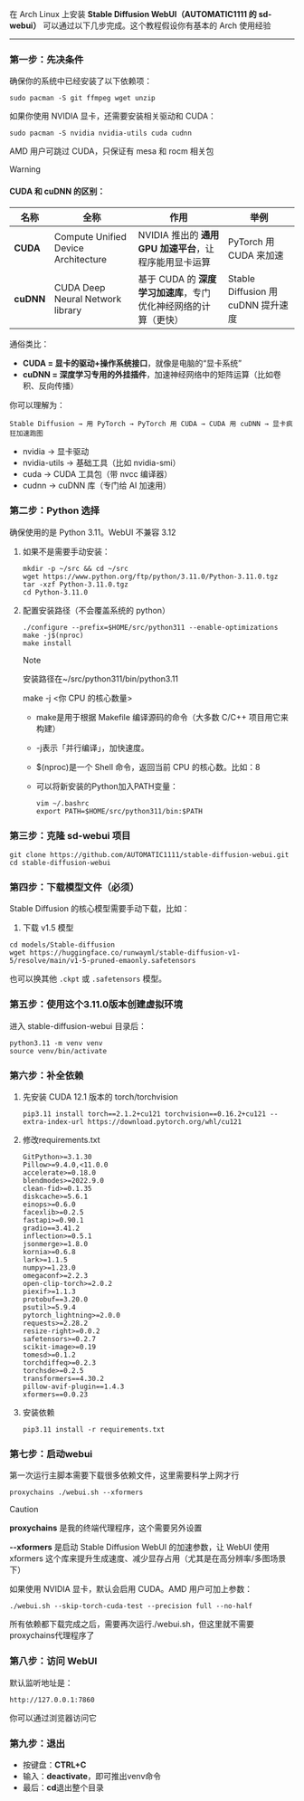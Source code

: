 在 Arch Linux 上安装 **Stable Diffusion WebUI（AUTOMATIC1111 的 sd-webui）** 可以通过以下几步完成。这个教程假设你有基本的 Arch 使用经验

------

### 第一步：先决条件

确保你的系统中已经安装了以下依赖项：

```
sudo pacman -S git ffmpeg wget unzip
```

如果你使用 NVIDIA 显卡，还需要安装相关驱动和 CUDA：

```
sudo pacman -S nvidia nvidia-utils cuda cudnn
```

AMD 用户可跳过 CUDA，只保证有 mesa 和 rocm 相关包

> [!WARNING]
>
> #### CUDA 和 cuDNN 的区别：

| 名称      | 全称                                | 作用                                                         | 举例                               |
| --------- | ----------------------------------- | ------------------------------------------------------------ | ---------------------------------- |
| **CUDA**  | Compute Unified Device Architecture | NVIDIA 推出的 **通用 GPU 加速平台**，让程序能用显卡运算      | PyTorch 用 CUDA 来加速             |
| **cuDNN** | CUDA Deep Neural Network library    | 基于 CUDA 的 **深度学习加速库**，专门优化神经网络的计算（更快） | Stable Diffusion 用 cuDNN 提升速度 |

 通俗类比：

- **CUDA = 显卡的驱动+操作系统接口**，就像是电脑的“显卡系统”
- **cuDNN = 深度学习专用的外挂插件**，加速神经网络中的矩阵运算（比如卷积、反向传播）

你可以理解为：

```
Stable Diffusion → 用 PyTorch → PyTorch 用 CUDA → CUDA 用 cuDNN → 显卡疯狂加速跑图
```

- nvidia → 显卡驱动
- nvidia-utils → 基础工具（比如 nvidia-smi）
- cuda → CUDA 工具包（带 nvcc 编译器）
- cudnn → cuDNN 库（专门给 AI 加速用）

### 第二步：Python 选择

确保使用的是 Python 3.11。WebUI 不兼容 3.12

1. 如果不是需要手动安装：

   ```
   mkdir -p ~/src && cd ~/src
   wget https://www.python.org/ftp/python/3.11.0/Python-3.11.0.tgz
   tar -xzf Python-3.11.0.tgz
   cd Python-3.11.0
   ```

2. 配置安装路径（不会覆盖系统的 python）

   ```
   ./configure --prefix=$HOME/src/python311 --enable-optimizations
   make -j$(nproc)
   make install
   ```

   > [!NOTE]
   >
   > 安装路径在~/src/python311/bin/python3.11
   >
   > make -j <你 CPU 的核心数量>
   >
   > - make是用于根据 Makefile 编译源码的命令（大多数 C/C++ 项目用它来构建）
   >
   > - -j表示「并行编译」，加快速度。
   >
   > - $(nproc)是一个 Shell 命令，返回当前 CPU 的核心数。比如：8
   >
   > - 可以将新安装的Python加入PATH变量：
   >
   >   ```
   >   vim ~/.bashrc
   >   export PATH=$HOME/src/python311/bin:$PATH
   >   ```

### 第三步：克隆 sd-webui 项目

```
git clone https://github.com/AUTOMATIC1111/stable-diffusion-webui.git
cd stable-diffusion-webui
```

### 第四步：下载模型文件（必须）

Stable Diffusion 的核心模型需要手动下载，比如：

1. 下载 v1.5 模型

```
cd models/Stable-diffusion
wget https://huggingface.co/runwayml/stable-diffusion-v1-5/resolve/main/v1-5-pruned-emaonly.safetensors
```

也可以换其他 `.ckpt` 或 `.safetensors` 模型。

### 第五步：使用这个3.11.0版本创建虚拟环境

进入 stable-diffusion-webui 目录后：

```
python3.11 -m venv venv
source venv/bin/activate
```

### 第六步：补全依赖

1. 先安装 CUDA 12.1 版本的 torch/torchvision

   ```
   pip3.11 install torch==2.1.2+cu121 torchvision==0.16.2+cu121 --extra-index-url https://download.pytorch.org/whl/cu121
   ```

2. 修改requirements.txt

   ```
   GitPython>=3.1.30
   Pillow>=9.4.0,<11.0.0
   accelerate>=0.18.0
   blendmodes>=2022.9.0
   clean-fid>=0.1.35
   diskcache>=5.6.1
   einops>=0.6.0
   facexlib>=0.2.5
   fastapi>=0.90.1
   gradio==3.41.2
   inflection>=0.5.1
   jsonmerge>=1.8.0
   kornia>=0.6.8
   lark>=1.1.5
   numpy>=1.23.0
   omegaconf>=2.2.3
   open-clip-torch>=2.0.2
   piexif>=1.1.3
   protobuf==3.20.0
   psutil>=5.9.4
   pytorch_lightning>=2.0.0
   requests>=2.28.2
   resize-right>=0.0.2
   safetensors>=0.2.7
   scikit-image>=0.19
   tomesd>=0.1.2
   torchdiffeq>=0.2.3
   torchsde>=0.2.5
   transformers==4.30.2
   pillow-avif-plugin==1.4.3
   xformers==0.0.23
   ```

3. 安装依赖

   ```
   pip3.11 install -r requirements.txt
   ```

### 第七步：启动webui

第一次运行主脚本需要下载很多依赖文件，这里需要科学上网才行

```
proxychains ./webui.sh --xformers
```

> [!CAUTION]
>
> **proxychains** 是我的终端代理程序，这个需要另外设置
>
> **--xformers** 是启动 Stable Diffusion WebUI 的加速参数，让 WebUI 使用 xformers 这个库来提升生成速度、减少显存占用（尤其是在高分辨率/多图场景下）

如果使用 NVIDIA 显卡，默认会启用 CUDA。AMD 用户可加上参数：

```
./webui.sh --skip-torch-cuda-test --precision full --no-half
```

所有依赖都下载完成之后，需要再次运行./webui.sh，但这里就不需要proxychains代理程序了

### 第八步：访问 WebUI

默认监听地址是：

```
http://127.0.0.1:7860
```

你可以通过浏览器访问它

### 第九步：退出

- 按键盘：**CTRL+C**
- 输入：**deactivate**，即可推出venv命令
- 最后：**cd**退出整个目录
